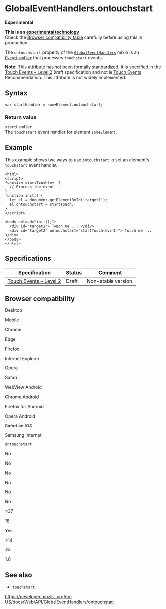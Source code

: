 GlobalEventHandlers.ontouchstart
================================

**Experimental**

**This is an [experimental technology](https://developer.mozilla.org/en-US/docs/MDN/Guidelines/Conventions_definitions#experimental)**  
Check the [Browser compatibility table](#browser_compatibility) carefully before using this in production.

The `ontouchstart` property of the [`GlobalEventHandlers`](../globaleventhandlers) mixin is an [`EventHandler`](https://developer.mozilla.org/en-US/docs/Web/Events/Event_handlers) that processes `touchstart` events.

**Note:** This attribute has *not* been formally standardized. It is specified in the [Touch Events – Level 2](https://w3c.github.io/touch-events/) <span class="spec-draft">Draft</span> specification and not in [Touch Events](https://www.w3.org/TR/touch-events/) <span class="spec-rec">Recommendation</span>. This attribute is not widely implemented.

Syntax
------

    var startHandler = someElement.ontouchstart;

### Return value

`startHandler`  
The `touchstart` event handler for element `someElement`.

Example
-------

This example shows two ways to use `ontouchstart` to set an element's `touchstart` event handler.

    <html>
    <script>
    function startTouch(ev) {
      // Process the event
    }
    function init() {
      let el = document.getElementById('target1');
      el.ontouchstart = startTouch;
    }
    </script>

    <body onload="init();">
      <div id="target1"> Touch me ... </div>
      <div id="target2" ontouchstart="startTouch(event)"> Touch me ... </div>
    </body>
    </html>

Specifications
--------------

<table><thead><tr class="header"><th>Specification</th><th>Status</th><th>Comment</th></tr></thead><tbody><tr class="odd"><td><a href="https://w3c.github.io/touch-events/#dom-globaleventhandlers-ontouchstart">Touch Events – Level 2</a></td><td><span class="spec-draft">Draft</span></td><td>Non-stable version.</td></tr></tbody></table>

Browser compatibility
---------------------

Desktop

Mobile

Chrome

Edge

Firefox

Internet Explorer

Opera

Safari

WebView Android

Chrome Android

Firefox for Android

Opera Android

Safari on IOS

Samsung Internet

`ontouchstart`

No

No

No

No

No

No

≤37

18

Yes

≤14

≤3

1.0

See also
--------

-   `touchstart`

<a href="https://developer.mozilla.org/en-US/docs/Web/API/GlobalEventHandlers/ontouchstart" class="_attribution-link">https://developer.mozilla.org/en-US/docs/Web/API/GlobalEventHandlers/ontouchstart</a>
